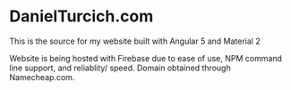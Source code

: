 # DanielTurcich.com
This is the source for my website built with Angular 5 and Material 2

Website is being hosted with Firebase due to ease of use, NPM command line support, and reliablity/ speed. Domain obtained through Namecheap.com.
